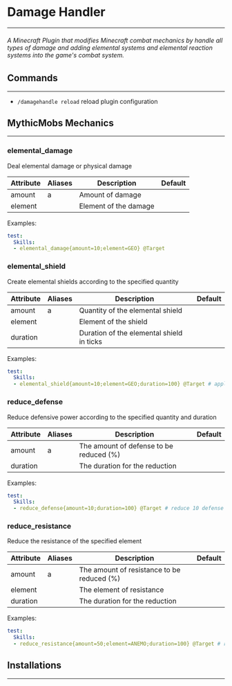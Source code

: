 # Damage Handler

------------

###### A Minecraft Plugin that modifies Minecraft combat mechanics by handle all types of damage and adding elemental systems and elemental reaction systems into the game's combat system.

## Commands

---

- `/damagehandle reload` reload plugin configuration

## MythicMobs Mechanics

---


### elemental_damage
Deal elemental damage or physical damage


| Attribute | Aliases | Description           | Default |
|-----------|---------|-----------------------|---------|
| amount    | a       | Amount of damage      |         | 
| element   |         | Element of the damage |         | 

Examples:
```yml
test:
  Skills:
  - elemental_damage{amount=10;element=GEO} @Target
```

### elemental_shield
Create elemental shields according to the specified quantity

| Attribute | Aliases | Description                               | Default |
|-----------|---------|-------------------------------------------|---------|
| amount    | a       | Quantity of the elemental shield          |         | 
| element   |         | Element of the shield                     |         | 
| duration  |         | Duration of the elemental shield in ticks |         |

Examples:
```yml
test:
  Skills:
  - elemental_shield{amount=10;element=GEO;duration=100} @Target # apply geo shield for 5 seconds
```

### reduce_defense
Reduce defensive power according to the specified quantity and duration

| Attribute | Aliases | Description                             | Default |
|-----------|---------|-----------------------------------------|---------|
| amount    | a       | The amount of defense to be reduced (%) |         | 
| duration  |         | The duration for the reduction          |         |

Examples:
```yml
test:
  Skills:
  - reduce_defense{amount=10;duration=100} @Target # reduce 10 defense for 5 seconds
```

### reduce_resistance
Reduce the resistance of the specified element

| Attribute | Aliases | Description                                | Default |
|-----------|---------|--------------------------------------------|---------|
| amount    | a       | The amount of resistance to be reduced (%) |         | 
| element   |         | The element of resistance                  |         |
| duration  |         | The duration for the reduction             |         |

Examples:
```yml
test:
  Skills:
  - reduce_resistance{amount=50;element=ANEMO;duration=100} @Target # reduce 50% of anemo resistance
```

## Installations

---

